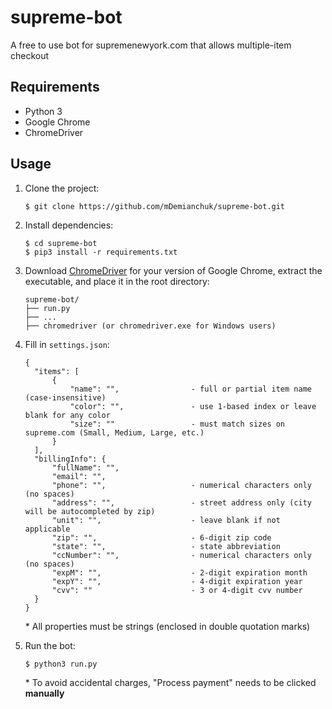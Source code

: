 # supreme-bot
A free to use bot for supremenewyork.com that allows multiple-item checkout

## Requirements
- Python 3
- Google Chrome
- ChromeDriver

## Usage
1. Clone the project:
   ```
   $ git clone https://github.com/mDemianchuk/supreme-bot.git
   ```

2. Install dependencies:
    ```
    $ cd supreme-bot
    $ pip3 install -r requirements.txt
    ```

3. Download [ChromeDriver](https://chromedriver.chromium.org/downloads) for your version of Google Chrome, extract the executable, and place it in the root directory:

    ```
    supreme-bot/
    ├── run.py
    ├── ...
    ├── chromedriver (or chromedriver.exe for Windows users)
    ```

4. Fill in `settings.json`:

    ```
    {
      "items": [
          {
              "name": "",                - full or partial item name (case-insensitive)
              "color": "",               - use 1-based index or leave blank for any color
              "size": ""                 - must match sizes on supreme.com (Small, Medium, Large, etc.)
          }
      ],
      "billingInfo": {
          "fullName": "",
          "email": "",
          "phone": "",                   - numerical characters only (no spaces)
          "address": "",                 - street address only (city will be autocompleted by zip)
          "unit": "",                    - leave blank if not applicable
          "zip": "",                     - 6-digit zip code
          "state": "",                   - state abbreviation
          "ccNumber": "",                - numerical characters only (no spaces)
          "expM": "",                    - 2-digit expiration month
          "expY": "",                    - 4-digit expiration year
          "cvv": ""                      - 3 or 4-digit cvv number
      }
    }
    ```
     \* All properties must be strings (enclosed in double quotation marks)

5. Run the bot:
   ```
   $ python3 run.py
   ```
   \* To avoid accidental charges, "Process payment" needs to be clicked **manually**
